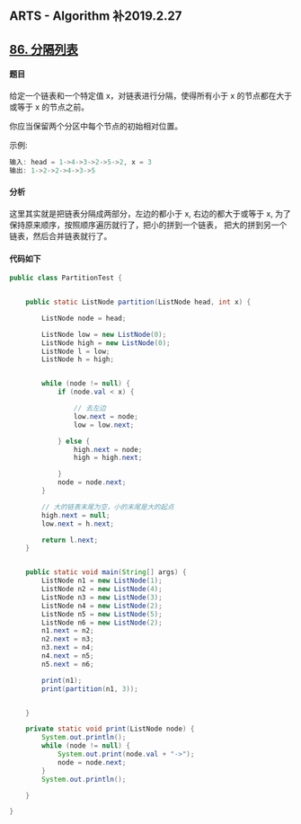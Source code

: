 ## ARTS  - Algorithm 补2019.2.27

## [86. 分隔列表](https://leetcode-cn.com/problems/partition-list/)

#### 题目

给定一个链表和一个特定值 x，对链表进行分隔，使得所有小于 x 的节点都在大于或等于 x 的节点之前。

你应当保留两个分区中每个节点的初始相对位置。

示例:

```java
输入: head = 1->4->3->2->5->2, x = 3
输出: 1->2->2->4->3->5
```



#### 分析

这里其实就是把链表分隔成两部分，左边的都小于 x, 右边的都大于或等于 x, 为了保持原来顺序，按照顺序遍历就行了，把小的拼到一个链表， 把大的拼到另一个链表，然后合并链表就行了。



#### 代码如下

```java
public class PartitionTest {


    public static ListNode partition(ListNode head, int x) {

        ListNode node = head;

        ListNode low = new ListNode(0);
        ListNode high = new ListNode(0);
        ListNode l = low;
        ListNode h = high;


        while (node != null) {
            if (node.val < x) {

                // 去左边
                low.next = node;
                low = low.next;

            } else {
                high.next = node;
                high = high.next;

            }
            node = node.next;
        }

      	// 大的链表末尾为空，小的末尾是大的起点
        high.next = null;
        low.next = h.next;

        return l.next;
    }


    public static void main(String[] args) {
        ListNode n1 = new ListNode(1);
        ListNode n2 = new ListNode(4);
        ListNode n3 = new ListNode(3);
        ListNode n4 = new ListNode(2);
        ListNode n5 = new ListNode(5);
        ListNode n6 = new ListNode(2);
        n1.next = n2;
        n2.next = n3;
        n3.next = n4;
        n4.next = n5;
        n5.next = n6;

        print(n1);
        print(partition(n1, 3));


    }

    private static void print(ListNode node) {
        System.out.println();
        while (node != null) {
            System.out.print(node.val + "->");
            node = node.next;
        }
        System.out.println();

    }

}
```



